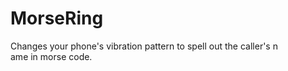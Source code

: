 MorseRing
=========
Changes your phone's vibration pattern to spell out the caller's n\
ame in morse code.
